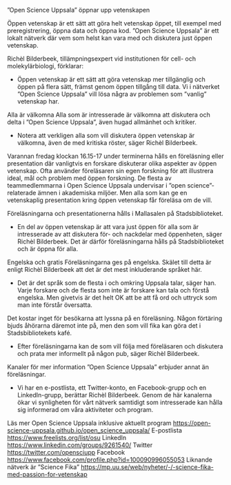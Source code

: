 ”Open Science Uppsala” öppnar upp vetenskapen

Öppen vetenskap är ett sätt att göra helt vetenskap öppet, till exempel med preregistrering, öppna data och öppna kod. ”Open Science Uppsala” är ett lokalt nätverk där vem som helst kan vara med och diskutera just öppen vetenskap.

Richèl Bilderbeek, tillämpningsexpert vid institutionen för cell- och molekylärbiologi, förklarar:

- Öppen vetenskap är ett sätt att göra vetenskap mer tillgänglig och öppen på flera sätt, främst genom öppen tillgång till data. Vi i nätverket ”Open Science Uppsala” vill lösa några av problemen som ”vanlig” vetenskap har.

Alla är välkomna
Alla som är intresserade är välkomna att diskutera och delta i ”Open Science Uppsala”, även hugad allmänhet och kritiker.

- Notera att verkligen alla som vill diskutera öppen vetenskap är välkomna, även de med kritiska röster, säger Richèl Bilderbeek.

Varannan fredag klockan 16.15-17 under terminerna hålls en föreläsning eller presentation där vanligtvis en forskare diskuterar olika aspekter av öppen vetenskap. Ofta använder föreläsaren sin egen forskning för att illustrera ideal, mål och problem med öppen forskning. De flesta av teammedlemmarna i Open Science Uppsala undervisar i ”open science”-relaterade ämnen i akademiska miljöer. Men alla som kan ge en vetenskaplig presentation kring öppen vetenskap får föreläsa om de vill.

Föreläsningarna och presentationerna hålls i Mallasalen på Stadsbiblioteket.

- En del av öppen vetenskap är att vara just öppen för alla som är intresserade av att diskutera för- och nackdelar med öppenheten, säger Richèl Bilderbeek. Det är därför föreläsningarna hålls på Stadsbiblioteket och är öppna för alla.

Engelska och gratis
Föreläsningarna ges på engelska. Skälet till detta är enligt Richèl Bilderbeek att det är det mest inkluderande språket här.

- Det är det språk som de flesta i och omkring Uppsala talar, säger han. Varje forskare och de flesta som inte är forskare kan tala och förstå engelska. Men givetvis är det helt OK att be att få ord och uttryck som man inte förstår översatta.

Det kostar inget för besökarna att lyssna på en föreläsning. Någon förtäring bjuds åhörarna däremot inte på, men den som vill fika kan göra det i Stadsbibliotekets kafé.

- Efter föreläsningarna kan de som vill följa med föreläsaren och diskutera och prata mer informellt på någon pub, säger Richèl Bilderbeek.

Kanaler för mer information
”Open Science Uppsala” erbjuder annat än föreläsningar.

- Vi har en e-postlista, ett Twitter-konto, en Facebook-grupp och en LinkedIn-grupp, berättar Richèl Bilderbeek. Genom de här kanalerna ökar vi synligheten för vårt nätverk samtidigt som intresserade kan hålla sig informerad om våra aktiviteter och program.

Läs mer
Open Science Uppsala inklusive aktuellt program <https://open-science-uppsala.github.io/open_science_uppsala/>
E-postlista <https://www.freelists.org/list/osu>
LinkedIn <https://www.linkedin.com/groups/9261540/>
Twitter <https://twitter.com/opensciupp>
Facebook <https://www.facebook.com/profile.php?id=100090996055053>
Liknande nätverk är ”Science Fika” <https://mp.uu.se/web/nyheter/-/-science-fika-med-passion-for-vetenskap>
